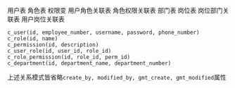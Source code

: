 用户表
角色表
权限变
用户角色关联表
角色权限关联表
部门表
岗位表
岗位部门关联表
用户岗位关联表


```
c_user(id, employee_number, username, password, phone_number)
c_role(id, name)
c_permission(id, description)
c_user_role(id, user_id, role_id)
c_role_permission(id, role_id, perm_id)
c_department(id, department_name, department_number)
```
上述关系模式皆省略`create_by, modified_by, gmt_create, gmt_modified`属性


<!--stackedit_data:
eyJoaXN0b3J5IjpbMTUwNDAzMzUyMywtMjA5MDI2MzUxMCwtMj
A4ODc0NjYxMl19
-->